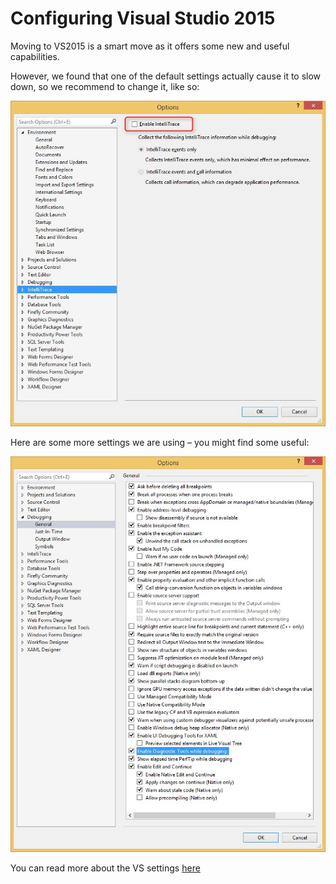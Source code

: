 ﻿# Configuring Visual Studio 2015

Moving to VS2015 is a smart move as it offers some new and useful capabilities.

However, we found that one of the default settings actually cause it to slow down, so we recommend to change it, like so:

![](config_intellitrace_vs.jpg)

Here are some more settings we are using – you might find some useful:

![](config_debugging_general_vs.jpg)

You can read more about the VS settings [here](https://msdn.microsoft.com/en-us/library/zbhkx167.aspx?f=255&MSPPError=-2147217396)

